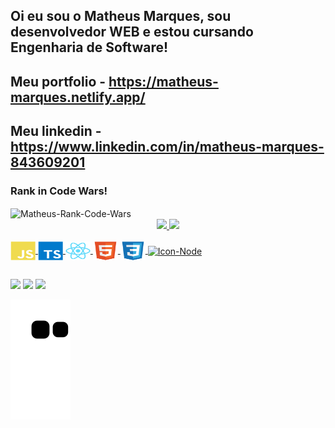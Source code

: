 ## Oi eu sou o Matheus Marques, sou desenvolvedor WEB e estou cursando Engenharia de Software!
## Meu portfolio - https://matheus-marques.netlify.app/ 
## Meu linkedin  - https://www.linkedin.com/in/matheus-marques-843609201
<div style="display: inline_block">
 <h3>Rank in Code Wars!</h3>
 <img align="center" alt="Matheus-Rank-Code-Wars" height="100" width="420" src='https://www.codewars.com/users/MatheusMarques184/badges/large'>
</div>
<div align="center">
  <a href="https://github.com/MatheusMarques184">
  <img height="180em" src="https://github-readme-stats.vercel.app/api?username=MatheusMarques184&show_icons=true&theme=dracula&include_all_commits=true&count_private=true"/>
  <img height="180em" src="https://github-readme-stats.vercel.app/api/top-langs/?username=MatheusMarques184&layout=compact&langs_count=7&theme=dracula"/>
</div>
<div style="display: inline_block"><br>
  <img align="center" alt="Icon-Js" height="30" width="40" src="https://raw.githubusercontent.com/devicons/devicon/master/icons/javascript/javascript-plain.svg">
  <img align="center" alt="Icon-Ts" height="30" width="40" src="https://raw.githubusercontent.com/devicons/devicon/master/icons/typescript/typescript-plain.svg">
  <img align="center" alt="Icon-React" height="30" width="40" src="https://raw.githubusercontent.com/devicons/devicon/master/icons/react/react-original.svg">
  <img align="center" alt="Icon-HTML" height="30" width="40" src="https://raw.githubusercontent.com/devicons/devicon/master/icons/html5/html5-original.svg">
  <img align="center" alt="Icon-CSS" height="30" width="40" src="https://raw.githubusercontent.com/devicons/devicon/master/icons/css3/css3-original.svg">
  <img align="center" alt="Icon-Node" height="30" width="40" src="https://cdn.jsdelivr.net/gh/devicons/devicon/icons/nodejs/nodejs-original.svg" />
</div>
  
  ##
 
<div> 
  <a href = "mailto:matheusmarquesneves12@gmail.com"><img src="https://img.shields.io/badge/-Gmail-%23333?style=for-the-badge&logo=gmail&logoColor=white" target="_blank" rel="nofollow"></a>
  <a href="https://www.linkedin.com/in/matheus-marques-843609201/" rel="nofollow" target="_blank"><img src="https://img.shields.io/badge/-LinkedIn-%230077B5?style=for-the-badge&logo=linkedin&logoColor=white" rel="nofollow" target="_blank"></a>
  <a href="https://matheus-marques.netlify.app/" rel="nofollow" target="_blank"><img src="https://img.shields.io/badge/-Meu Portifolio-%230077B5?style=for-the-badge&logoColor=white" rel="nofollow" target="_blank"></a> 
 
  ![Snake animation](https://github.com/rafaballerini/rafaballerini/blob/output/github-contribution-grid-snake.svg)
